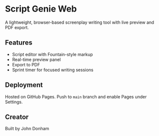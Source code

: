 # Script Genie Web

A lightweight, browser-based screenplay writing tool with live preview and PDF export.

## Features

- Script editor with Fountain-style markup
- Real-time preview panel
- Export to PDF
- Sprint timer for focused writing sessions

## Deployment

Hosted on GitHub Pages. Push to `main` branch and enable Pages under Settings.

## Creator

Built by John Donham
